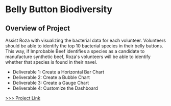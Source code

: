 # Belly Button Biodiversity

## Overview of Project
Assist Roza with visualizing the bacterial data for each volunteer. Volunteers should be able to identify the top 10 bacterial species in their belly buttons. This way, if Improbable Beef identifies a species as a candidate to manufacture synthetic beef, Roza's volunteers will be able to identify whether that species is found in their navel.

-   Deliverable 1: Create a Horizontal Bar Chart
-   Deliverable 2: Create a Bubble Chart
-   Deliverable 3: Create a Gauge Chart
-   Deliverable 4: Customize the Dashboard

[>>> Project Link](https://lnharvin.github.io/plotly_charting/)
